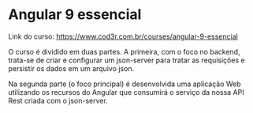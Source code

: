 # Angular 9 essencial
Link do curso: https://www.cod3r.com.br/courses/angular-9-essencial

O curso é dividido em duas partes. A primeira, com o foco no backend, trata-se de criar e configurar um json-server para tratar as requisições e persistir os dados em um arquivo json.

Na segunda parte (o foco principal) é desenvolvida uma aplicação Web utilizando os recursos do Angular que consumirá o serviço da nossa API Rest criada com o json-server.